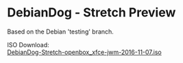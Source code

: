 # DebianDog - Stretch Preview

Based on the Debian 'testing' branch.

ISO Download:   
[DebianDog-Stretch-openbox_xfce-jwm-2016-11-07.iso](https://github.com/DebianDog/Stretch/releases/download/v1.0/DebianDog-Stretch-openbox_xfce-jwm-2016-11-07.iso)


